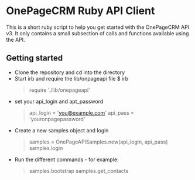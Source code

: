 # OnePageCRM Ruby API Client

This is a short ruby script to help you get started with the OnePageCRM API v3.
It only contains a small subsection of calls and functions available using the API.

## Getting started
- Clone the repository and cd into the directory
- Start irb and require the lib/onpageapi file
    $ irb
    > require './lib/onepageapi'
- set your api_login and apt_password
    > api_login = 'you@example.com'
    > api_pass = 'youronpagepassword'
- Create a new samples object and login
    > samples = OnePageAPISamples.new(api_login, api_pass)
    > samples.login
- Run the different commands - for example:
    > samples.bootstrap
    > samples.get_contacts